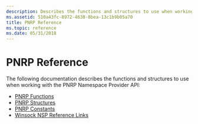 ```yaml
---
description: Describes the functions and structures to use when working with the PNRP Namespace Provider API.
ms.assetid: 510a43fc-8972-4638-8bea-13c1b9b05a70
title: PNRP Reference
ms.topic: reference
ms.date: 05/31/2018
---
```


# PNRP Reference

The following documentation describes the functions and structures to use when working with the PNRP Namespace Provider API:

-   [PNRP Functions](pnrp-functions.md)
-   [PNRP Structures](pnrp-structures.md)
-   [PNRP Constants](pnrp-constants.md)
-   [Winsock NSP Reference Links](winsock-nsp-reference-links.md)

 

 



